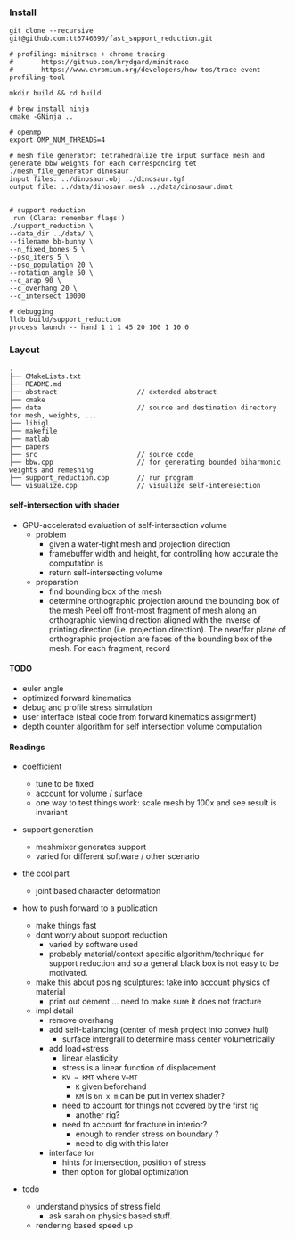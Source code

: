 
### Install

```
git clone --recursive git@github.com:tt6746690/fast_support_reduction.git

# profiling: minitrace + chrome tracing 
#       https://github.com/hrydgard/minitrace
#       https://www.chromium.org/developers/how-tos/trace-event-profiling-tool

mkdir build && cd build

# brew install ninja
cmake -GNinja ..

# openmp
export OMP_NUM_THREADS=4

# mesh file generator: tetrahedralize the input surface mesh and generate bbw weights for each corresponding tet
./mesh_file_generator dinosaur
input files: ../dinosaur.obj ../dinosaur.tgf
output file: ../data/dinosaur.mesh ../data/dinosaur.dmat


# support reduction
 run (Clara: remember flags!)
./support_reduction \
--data_dir ../data/ \
--filename bb-bunny \
--n_fixed_bones 5 \
--pso_iters 5 \
--pso_population 20 \
--rotation_angle 50 \
--c_arap 90 \
--c_overhang 20 \
--c_intersect 10000

# debugging
lldb build/support_reduction
process launch -- hand 1 1 1 45 20 100 1 10 0
```

### Layout

```
.
├── CMakeLists.txt
├── README.md
├── abstract                    // extended abstract
├── cmake
├── data                        // source and destination directory for mesh, weights, ...
├── libigl
├── makefile
├── matlab
├── papers
├── src                         // source code
├── bbw.cpp                     // for generating bounded biharmonic weights and remeshing
├── support_reduction.cpp       // run program
└── visualize.cpp               // visualize self-interesection
```


#### self-intersection with shader


+ GPU-accelerated evaluation of self-intersection volume
    + problem
        + given a water-tight mesh and projection direction
        + framebuffer width and height, for controlling how accurate the computation is
        + return self-intersecting volume
    + preparation
        + find bounding box of the mesh
        + determine orthographic projection around the bounding box of the mesh
    Peel off front-most fragment of mesh along an orthographic viewing direction
    aligned with the inverse of printing direction (i.e. projection direction).
    The near/far plane of orthographic projection are faces of the bounding box of the mesh.
    For each fragment, record 

#### TODO

+ euler angle
+ optimized forward kinematics
+ debug and profile stress simulation
+ user interface (steal code from forward kinematics assignment)
+ depth counter algorithm for self intersection volume computation



#### Readings


+ coefficient
    + tune to be fixed 
    + account for volume / surface
    + one way to test things work: scale mesh by 100x and see result is invariant

+ support generation
    + meshmixer generates support 
    + varied for different software / other scenario

+ the cool part 
    + joint based character deformation 

+ how to push forward to a publication 
    + make things fast
    + dont worry about support reduction 
        + varied by software used 
        + probably material/context specific algorithm/technique for support reduction and so a general black box is not easy to be motivated.
    + make this about posing sculptures: take into account physics of material
        + print out cement ... need to make sure it does not fracture
    + impl detail
        + remove overhang
        + add self-balancing (center of mesh project into convex hull)
            + surface intergrall to determine mass center volumetrically 
        + add load+stress
            + linear elasticity
            + stress is a linear function of displacement
            + `KV = KMT` where `V=MT`
                + `K` given beforehand
                + `KM` is `6n x m` can be put in vertex shader?
            + need to account for things not covered by the first rig
                + another rig?
            + need to account for fracture in interior?
                + enough to render stress on boundary ?
                + need to dig with this later
        + interface for 
            + hints for intersection, position of stress
            + then option for global optimization 

+ todo  
    + understand physics of stress field
        + ask sarah on physics based stuff.
    + rendering based speed up